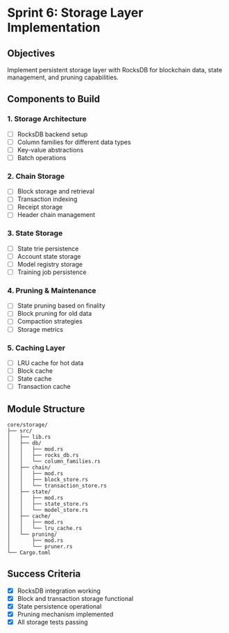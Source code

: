 # Sprint 6: Storage Layer Implementation

## Objectives
Implement persistent storage layer with RocksDB for blockchain data, state management, and pruning capabilities.

## Components to Build

### 1. Storage Architecture
- [ ] RocksDB backend setup
- [ ] Column families for different data types
- [ ] Key-value abstractions
- [ ] Batch operations

### 2. Chain Storage
- [ ] Block storage and retrieval
- [ ] Transaction indexing
- [ ] Receipt storage
- [ ] Header chain management

### 3. State Storage
- [ ] State trie persistence
- [ ] Account state storage
- [ ] Model registry storage
- [ ] Training job persistence

### 4. Pruning & Maintenance
- [ ] State pruning based on finality
- [ ] Block pruning for old data
- [ ] Compaction strategies
- [ ] Storage metrics

### 5. Caching Layer
- [ ] LRU cache for hot data
- [ ] Block cache
- [ ] State cache
- [ ] Transaction cache

## Module Structure
```
core/storage/
├── src/
│   ├── lib.rs
│   ├── db/
│   │   ├── mod.rs
│   │   ├── rocks_db.rs
│   │   └── column_families.rs
│   ├── chain/
│   │   ├── mod.rs
│   │   ├── block_store.rs
│   │   └── transaction_store.rs
│   ├── state/
│   │   ├── mod.rs
│   │   ├── state_store.rs
│   │   └── model_store.rs
│   ├── cache/
│   │   ├── mod.rs
│   │   └── lru_cache.rs
│   └── pruning/
│       ├── mod.rs
│       └── pruner.rs
└── Cargo.toml
```

## Success Criteria
- [x] RocksDB integration working
- [x] Block and transaction storage functional
- [x] State persistence operational
- [x] Pruning mechanism implemented
- [x] All storage tests passing